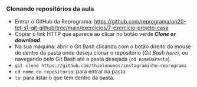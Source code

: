 ### Clonando repositórios da aula
- Entrar o GitHub da Reprograma: https://github.com/reprograma/on20-tet-s1-git-github/tree/main/exercicios/7-exercicio-projeto-casa
- Copiar o link HTTP que aparece ao clicar no botão verde ***Clone or download***.
- Na sua máquina: abrir o Git Bash clicando com o botão direito do mouse de dentro da pasta onde deseja clonar o repositório (*Git Bash here*), ou navegando pelo Git Bash até a pasta desejada (`cd nomeDaPasta`).
- `git clone https://github.com/thielenunes/instagraminho-reprograma`
- `cd nome-do-repositorio`: para entrar na pasta.
- `ls`: para listar o que tem dentro da pasta.
